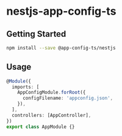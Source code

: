 # nestjs-app-config-ts

## Getting Started

```sh
npm install --save @app-config-ts/nestjs
```

## Usage

```ts
@Module({
  imports: [
    AppConfigModule.forRoot({
      configFilename: 'appconfig.json',
    }),
  ],
  controllers: [AppController],
})
export class AppModule {}
```
